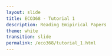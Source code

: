 ```yaml
---
layout: slide
title: ECO368 - Tutorial 1
description: Reading Emipirical Papers
theme: white
transition: slide
permalink: /eco368/tutorial_1.html
---
```

<section data-markdown data-separator="^\r?\n----\r?\n" data-separator-vertical="^\r?\n--\r?\n">
<script type="text/template">



## How to Read Economics Papers
### ECO368 - Tutorial 1

![U of T Logo](u_of_t_crest.svg)

[Dario Toman](https://dariotoman.com/)

dario.toman@utoronto.ca

----


![Guernica](img/guernica.jpg)


--

- A layman can identify that the image you've just seen is important. 
- An **art historian** can tell you much more: 
    * The artist  
    * The movement/style  
    * The inspiration/influences of the artist
    * The techniques used
    * The symbolism
    * Who was inspired by it
    * Why we should care!

--


- A fundamental part of your your training as an economist is to learn how speak about economics research in the way that art historians speak about art.
- Part of this training involve understanding how to analyze the papers you read.

----

### The Big Questions

- Who wrote the paper? When? <!-- .element: class="fragment" data-fragment -->
- What question are they trying to answer? <!-- .element: class="fragment" data-fragment -->
- Why are they asking the question? <!-- .element: class="fragment" data-fragment -->
- How are they trying to answer it? <!-- .element: class="fragment" data-fragment -->
- What are their results? <!-- .element: class="fragment" data-fragment -->
- Do you believe the results? <!-- .element: class="fragment" data-fragment -->
- Implications? <!-- .element: class="fragment" data-fragment -->

----

### Who wrote the paper?

--

- What is the author's research agenda?
- Are there other authors that they are debating in the literature? 
- We typically refer to papers by _Author Last Name, YYYY_ in economics. 
    - For example: Sambanis, 2004 
    - not: ~~What Is Civil War? Conceptual and Empirical Complexities of an Operational Definition~~ 

----

### What question are they trying to answer?

--

- This _should_ be fairly clear from the abstract 
- Explicitly identifying the question will help you focus your analysis as you read the paper 


----

### Why are they asking the question?

--

- This is a slightly more nuanced question. We are interested in:
    - Motivation
    - State of the literature

----

### How are they trying to answer it?

--

- This will vary based on the type of paper you are reading:
    - Theory
    - Literature review / meta-analysis
    - Empirical Study

--

**For Empirical Studies:**

Economists usually talk about the _Empirical Strategy_
- What is the setting and context?
- What kind of model are they using?
    - What assumptions does this model require?
- What data do they use?    

----

### What are their results?

--

- What do they report?
- Anything surprising?
- Does this support predictions from economic theory?

----

### Do you believe the results?

--

Economists tend to talk about two kinds of _validity_:

**Internal Validity:**
- Are the assumptions of the model being used met?
    - The answer is usually no. How do these failed assumptions affect interpretation of results?

**External Validity**
- Is it reasonable to believe that the results will hold in other settings?

----

### Implications?

--

- What policy implications do the results have?
- Is there a mechanism/topic that we need more research on?

----


# Reading Regression Tables

----

### The Regression Framework

- Regression analysis allows us to estimate relationships in data, under a set of assumptions.

- For example, we might assume that the relationship between two variables is linear, and use _Ordinary Least Squares_ to estimate the relationship



----


$$ y_i =\alpha + \beta x_i + \varepsilon_i$$


- Where $y_i$ and $x_i$ are the dependent and independent variables
- $\beta$ is the parameter we are interested in.
- Why?

Notice:<!-- .element: class="fragment" data-fragment -->
$$ \frac{\partial y}{\partial x} = \beta$$<!-- .element: class="fragment" data-fragment -->

--

![OLS](img/OLS.png)

--

![Table](img/table.png)

</script>
</section>